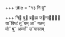 +++
title = "१३ नि षु"

+++
नि᳓ षु᳓ ब्र᳓ह्म ज᳓नानां᳐  
या᳓विष्टं तू᳓यम् आ᳓ गतम्  
मो᳓ षु᳓ अन्याँ᳓ उ᳓पारतम्